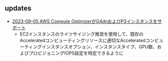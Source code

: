 
## updates

- [2023-09-05 AWS Compute OptimizerがG4dnおよびP3インスタンスをサポート](https://aws.amazon.com/jp/about-aws/whats-new/2023/09/aws-compute-optimizer-rightsizing-g4dn-p3-instances/)
  - EC2インスタンスのライツサイジング推奨を使用して、既存のAcceleratedコンピューティングリソースに適切なAcceleratedコンピューティングインスタンスオプション、インスタンスタイプ、GPU数、およびプロビジョニングIOPS設定を特定できるように
